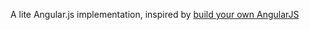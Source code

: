 A lite Angular.js implementation, inspired by [build your own AngularJS](http://teropa.info/build-your-own-angular/)